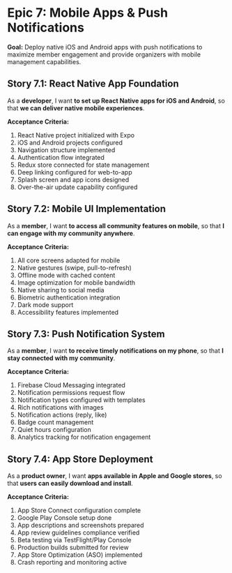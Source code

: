 # Epic 7: Mobile Apps & Push Notifications

**Goal:** Deploy native iOS and Android apps with push notifications to maximize member engagement and provide organizers with mobile management capabilities.

## Story 7.1: React Native App Foundation

As a **developer**,
I want **to set up React Native apps for iOS and Android**,
so that **we can deliver native mobile experiences**.

**Acceptance Criteria:**
1. React Native project initialized with Expo
2. iOS and Android projects configured
3. Navigation structure implemented
4. Authentication flow integrated
5. Redux store connected for state management
6. Deep linking configured for web-to-app
7. Splash screen and app icons designed
8. Over-the-air update capability configured

## Story 7.2: Mobile UI Implementation

As a **member**,
I want **to access all community features on mobile**,
so that **I can engage with my community anywhere**.

**Acceptance Criteria:**
1. All core screens adapted for mobile
2. Native gestures (swipe, pull-to-refresh)
3. Offline mode with cached content
4. Image optimization for mobile bandwidth
5. Native sharing to social media
6. Biometric authentication integration
7. Dark mode support
8. Accessibility features implemented

## Story 7.3: Push Notification System

As a **member**,
I want **to receive timely notifications on my phone**,
so that **I stay connected with my community**.

**Acceptance Criteria:**
1. Firebase Cloud Messaging integrated
2. Notification permissions request flow
3. Notification types configured with templates
4. Rich notifications with images
5. Notification actions (reply, like)
6. Badge count management
7. Quiet hours configuration
8. Analytics tracking for notification engagement

## Story 7.4: App Store Deployment

As a **product owner**,
I want **apps available in Apple and Google stores**,
so that **users can easily download and install**.

**Acceptance Criteria:**
1. App Store Connect configuration complete
2. Google Play Console setup done
3. App descriptions and screenshots prepared
4. App review guidelines compliance verified
5. Beta testing via TestFlight/Play Console
6. Production builds submitted for review
7. App Store Optimization (ASO) implemented
8. Crash reporting and monitoring active
